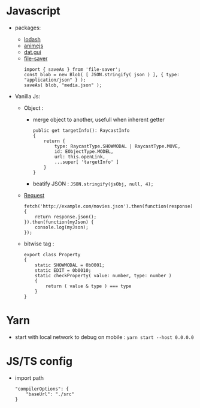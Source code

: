 # Javascript

- packages:

    - [lodash](https://lodash.com/)
    - [animejs](https://animejs.com/)
    - [dat.gui](https://github.com/dataarts/dat.gui)
    - [file-saver](https://github.com/eligrey/FileSaver.js)
        ```
        import { saveAs } from 'file-saver';
        const blob = new Blob( [ JSON.stringify( json ) ], { type: "application/json" } );
        saveAs( blob, "media.json" );
        ```

- Vanilla Js:

    - Object :

        - merge object to another, usefull when inherent getter

            ```
            public get targetInfo(): RaycastInfo
            {
                return {
                    type: RaycastType.SHOWMODAL | RaycastType.MOVE,
                    id: EObjectType.MODEL,
                    url: this.openLink,
                    ...super[ 'targetInfo' ]
                }
            }
            ```
        
        - beatify JSON : `JSON.stringify(jsObj, null, 4);`

    - [Request](https://developer.mozilla.org/zh-TW/docs/Web/API/Fetch_API/Using_Fetch)

        ```
        fetch('http://example.com/movies.json').then(function(response) {
            return response.json();
        }).then(function(myJson) {
            console.log(myJson);
        });
        ```

    - bitwise tag :
        ```
        export class Property
        {
            static SHOWMODAL = 0b0001;
            static EDIT = 0b0010;
            static checkProperty( value: number, type: number )
            {
                return ( value & type ) === type
            }
        }
        ```

# Yarn

- start with local network to debug on mobile : `yarn start --host 0.0.0.0`

# JS/TS config

- import path 
    ```
    "compilerOptions": {
        "baseUrl": "./src"
    }
    ```